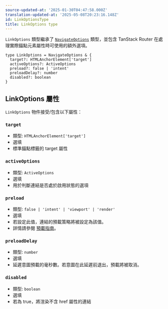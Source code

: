 ```yaml
---
source-updated-at: '2025-01-30T04:47:58.000Z'
translation-updated-at: '2025-05-08T20:23:16.148Z'
id: LinkOptionsType
title: LinkOptions type
---
```


`LinkOptions` 類型繼承了 [`NavigateOptions`](./NavigateOptionsType.md) 類型，並包含 TanStack Router 在處理實際錨點元素屬性時可使用的額外選項。

```tsx
type LinkOptions = NavigateOptions & {
  target?: HTMLAnchorElement['target']
  activeOptions?: ActiveOptions
  preload?: false | 'intent'
  preloadDelay?: number
  disabled?: boolean
}
```

## LinkOptions 屬性

`LinkOptions` 物件接受/包含以下屬性：

### `target`

- 類型: `HTMLAnchorElement['target']`
- 選填
- 標準錨點標籤的 target 屬性

### `activeOptions`

- 類型: `ActiveOptions`
- 選填
- 用於判斷連結是否處於啟用狀態的選項

### `preload`

- 類型: `false | 'intent' | 'viewport' | 'render'`
- 選填
- 若設定此值，連結的預載策略將被設定為該值。
- 詳情請參閱 [預載指南](../../guide/preloading.md)。

### `preloadDelay`

- 類型: `number`
- 選填
- 延遲意圖預載的毫秒數。若意圖在此延遲前退出，預載將被取消。

### `disabled`

- 類型: `boolean`
- 選填
- 若為 true，將渲染不含 href 屬性的連結
